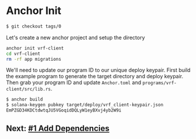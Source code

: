 # Anchor Init

```bash
$ git checkout tags/0
```

Let's create a new anchor project and setup the directory

```bash
anchor init vrf-client
cd vrf-client
rm -rf app migrations
```

We'll need to update our program ID to our unique deploy keypair. First build
the example program to generate the target directory and deploy keypair. Then
grab your program ID and update `Anchor.toml` and
`programs/vrf-client/src/lib.rs`.

```bash
$ anchor build
$ solana-keygen pubkey target/deploy/vrf_client-keypair.json
EmPZGD34KDCtdwtqJU5VGoqidDQLyW1eyBXvj4yb2W9i
```

## Next: [#1 Add Dependencies](./1_add_dependencies.md)
